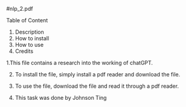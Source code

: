 #nlp_2.pdf


Table of Content
1. Description
2. How to install
3. How to use
4. Credits



1.This file contains a research into the working of chatGPT.

2. To install the file, simply install a pdf reader and download the file.

3. To use the file, download the file and read it through a pdf reader.

4. This task was done by Johnson Ting
